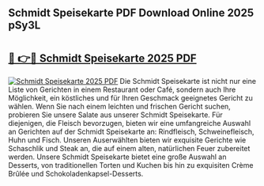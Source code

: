 ## Schmidt Speisekarte PDF Download Online 2025 pSy3L

# <h2><a href="http://gcb9nd.nevu.top/?p=Schmidt+Speisekarte">🔗 👉🔴 Schmidt Speisekarte 2025 PDF</a></h2>

[![Schmidt Speisekarte 2025 PDF](https://i.imgur.com/dBaPXMq.png)](http://gcb9nd.nevu.top/?p=Schmidt+Speisekarte)
Die Schmidt Speisekarte ist nicht nur eine Liste von Gerichten in einem Restaurant oder Café, sondern auch Ihre Möglichkeit, ein köstliches und für Ihren Geschmack geeignetes Gericht zu wählen. Wenn Sie nach einem leichten und frischen Gericht suchen, probieren Sie unsere Salate aus unserer Schmidt Speisekarte. Für diejenigen, die Fleisch bevorzugen, bieten wir eine umfangreiche Auswahl an Gerichten auf der Schmidt Speisekarte an: Rindfleisch, Schweinefleisch, Huhn und Fisch. Unseren Auserwählten bieten wir exquisite Gerichte wie Schaschlik und Steak an, die auf einem alten, natürlichen Feuer zubereitet werden. Unsere Schmidt Speisekarte bietet eine große Auswahl an Desserts, von traditionellen Torten und Kuchen bis hin zu exquisiten Crème Brûlée und Schokoladenkapsel-Desserts.
